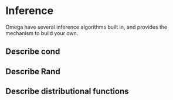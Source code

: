 # Inference

Omega have several inference algorithms built in, and provides the mechanism to build your own.

## Describe cond 

## Describe Rand

## Describe distributional functions